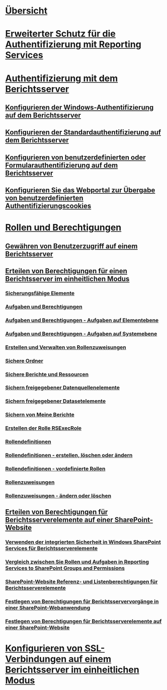# [Übersicht](reporting-services-security-and-protection.md)  
# [Erweiterter Schutz für die Authentifizierung mit Reporting Services](extended-protection-for-authentication-with-reporting-services.md)  
# [Authentifizierung mit dem Berichtsserver](authentication-with-the-report-server.md)  
## [Konfigurieren der Windows-Authentifizierung auf dem Berichtsserver](configure-windows-authentication-on-the-report-server.md)  
## [Konfigurieren der Standardauthentifizierung auf dem Berichtsserver](configure-basic-authentication-on-the-report-server.md)  
## [Konfigurieren von benutzerdefinierten oder Formularauthentifizierung auf dem Berichtsserver](configure-custom-or-forms-authentication-on-the-report-server.md)  
## [Konfigurieren Sie das Webportal zur Übergabe von benutzerdefinierten Authentifizierungscookies](configure-the-web-portal-to-pass-custom-authentication-cookies.md)  
# [Rollen und Berechtigungen](roles-and-permissions-reporting-services.md)  
## [Gewähren von Benutzerzugriff auf einem Berichtsserver](grant-user-access-to-a-report-server.md)  
## [Erteilen von Berechtigungen für einen Berichtsserver im einheitlichen Modus](granting-permissions-on-a-native-mode-report-server.md)  
### [Sicherungsfähige Elemente](securable-items.md)  
### [Aufgaben und Berechtigungen](tasks-and-permissions.md)  
### [Aufgaben und Berechtigungen - Aufgaben auf Elementebene](tasks-and-permissions-item-level-tasks.md)  
### [Aufgaben und Berechtigungen - Aufgaben auf Systemebene](tasks-and-permissions-system-level-tasks.md)  
### [Erstellen und Verwalten von Rollenzuweisungen](create-and-manage-role-assignments.md)  
### [Sichere Ordner](secure-folders.md)  
### [Sichere Berichte und Ressourcen](secure-reports-and-resources.md)  
### [Sichern freigegebener Datenquellenelemente](secure-shared-data-source-items.md)  
### [Sichern freigegebener Datasetelemente](secure-shared-dataset-items.md)  
### [Sichern von Meine Berichte](secure-my-reports.md)  
### [Erstellen der Rolle RSExecRole](create-the-rsexecrole.md)  
### [Rollendefinitionen](role-definitions.md)  
### [Rollendefinitionen - erstellen, löschen oder ändern](role-definitions-create-delete-or-modify.md)  
### [Rollendefinitionen - vordefinierte Rollen](role-definitions-predefined-roles.md)  
### [Rollenzuweisungen](role-assignments.md)  
### [Rollenzuweisungen - ändern oder löschen](role-assignments-modify-or-delete.md)  
## [Erteilen von Berechtigungen für Berichtsserverelemente auf einer SharePoint-Website](granting-permissions-on-report-server-items-on-a-sharepoint-site.md)  
### [Verwenden der integrierten Sicherheit in Windows SharePoint Services für Berichtsserverelemente](use-built-in-security-in-windows-sharepoint-services-for-report-server-items.md)  
### [Vergleich zwischen Sie Rollen und Aufgaben in Reporting Services to SharePoint Groups and Permissions](reporting-services-roles-tasks-vs-sharepoint-groups-permissions.md)  
### [SharePoint-Website Referenz- und Listenberechtigungen für Berichtsserverelemente](sharepoint-site-and-list-permission-reference-for-report-server-items.md)  
### [Festlegen von Berechtigungen für Berichtsservervorgänge in einer SharePoint-Webanwendung](set-permissions-for-report-server-operations-in-a-sharepoint-web-application.md)  
### [Festlegen von Berechtigungen für Berichtsserverelemente auf einer SharePoint-Website](set-permissions-for-report-server-items-on-a-sharepoint-site.md)  
# [Konfigurieren von SSL-Verbindungen auf einem Berichtsserver im einheitlichen Modus](configure-ssl-connections-on-a-native-mode-report-server.md)  
